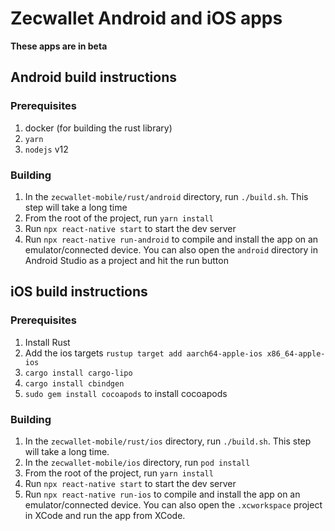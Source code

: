 # Zecwallet Android and iOS apps

**These apps are in beta**

## Android build instructions

### Prerequisites
1. docker (for building the rust library)
2. `yarn` 
3. `nodejs` v12

### Building 
1. In the `zecwallet-mobile/rust/android` directory, run `./build.sh`. This step will take a long time
2. From the root of the project, run `yarn install`
3. Run `npx react-native start` to start the dev server
4. Run `npx react-native run-android` to compile and install the app on an emulator/connected device. You can also open the `android` directory in Android Studio as a project and hit the run button

## iOS build instructions

### Prerequisites
1. Install Rust
2. Add the ios targets `rustup target add aarch64-apple-ios x86_64-apple-ios`
3. `cargo install cargo-lipo`
4. `cargo install cbindgen`
5. `sudo gem install cocoapods` to install cocoapods

### Building
1. In the `zecwallet-mobile/rust/ios` directory, run `./build.sh`. This step will take a long time.
2. In the `zecwallet-mobile/ios` directory, run `pod install`
3. From the root of the project, run `yarn install`
4. Run `npx react-native start` to start the dev server
5. Run `npx react-native run-ios` to compile and install the app on an emulator/connected device. You can also open the `.xcworkspace` project in XCode and run the app from XCode. 
